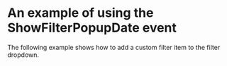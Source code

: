 # An example of using the ShowFilterPopupDate event


<p>The following example shows how to add a custom filter item to the filter dropdown.</p>

<br/>


